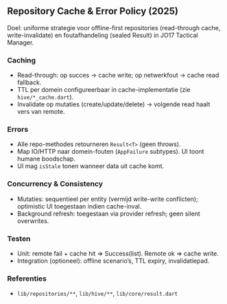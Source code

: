 ## Repository Cache & Error Policy (2025)

Doel: uniforme strategie voor offline-first repositories (read-through cache, write-invalidate) en foutafhandeling (sealed Result) in JO17 Tactical Manager.

### Caching
- Read-through: op succes → cache write; op netwerkfout → cache read fallback.
- TTL per domein configureerbaar in cache-implementatie (zie `hive/*_cache.dart`).
- Invalidate op mutaties (create/update/delete) → volgende read haalt vers van remote.

### Errors
- Alle repo-methodes retourneren `Result<T>` (geen throws).
- Map IO/HTTP naar domein-fouten (`AppFailure` subtypes). UI toont humane boodschap.
- UI mag `isStale` tonen wanneer data uit cache komt.

### Concurrency & Consistency
- Mutaties: sequentieel per entity (vermijd write-write conflicten); optimistic UI toegestaan indien cache-inval.
- Background refresh: toegestaan via provider refresh; geen silent overwrites.

### Testen
- Unit: remote fail + cache hit ⇒ Success(list). Remote ok ⇒ cache write.
- Integration (optioneel): offline scenario’s, TTL expiry, invalidatiepad.

### Referenties
- `lib/repositories/**`, `lib/hive/**`, `lib/core/result.dart`

